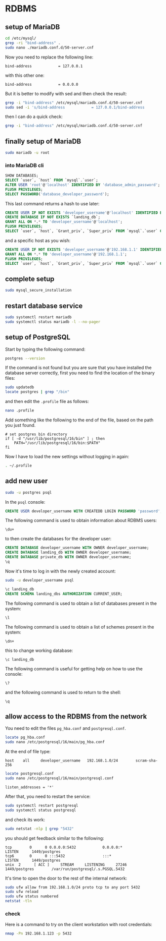 # RDBMS

## setup of MariaDB

```bash
cd /etc/mysql/
grep -ri "bind-address" .
sudo nano ./mariadb.conf.d/50-server.cnf
```

Now you need to replace the following line:

```text
bind-address            = 127.0.0.1
```

with this other one:

```text
bind-address            = 0.0.0.0
```

But it is better to modify with sed and then check the result:

```bash
grep -i "bind-address" /etc/mysql/mariadb.conf.d/50-server.cnf
sudo sed -i 's/bind-address            = 127.0.0.1/bind-address            = 0.0.0.0/g' /etc/mysql/mariadb.conf.d/50-server.cnf
```

then I can do a quick check:

```bash
grep -i "bind-address" /etc/mysql/mariadb.conf.d/50-server.cnf
```

## finally setup of MariaDB

```bash
sudo mariadb -u root
```

### into MariaDB cli

```sql
SHOW DATABASES;
SELECT `user`, `host` FROM `mysql`.`user`;
ALTER USER 'root'@'localhost' IDENTIFIED BY 'database_admin_password';
FLUSH PRIVILEGES;
SELECT PASSWORD('database_developer_password');
```

This last command returns a hash to use later:

```sql
CREATE USER IF NOT EXISTS 'developer_username'@'localhost' IDENTIFIED BY PASSWORD 'database_developer_password_hash';
CREATE DATABASE IF NOT EXISTS `landing_db`;
GRANT ALL ON *.* TO 'developer_username'@'localhost';
FLUSH PRIVILEGES;
SELECT `user`, `host`, `Grant_priv`, `Super_priv` FROM `mysql`.`user` ORDER BY `user` DESC;
```

and a specific host as you wish:

```sql
CREATE USER IF NOT EXISTS 'developer_username'@'192.168.1.1' IDENTIFIED BY PASSWORD 'database_developer_password_hash';
GRANT ALL ON *.* TO 'developer_username'@'192.168.1.1';
FLUSH PRIVILEGES;
SELECT `user`, `host`, `Grant_priv`, `Super_priv` FROM `mysql`.`user` ORDER BY `user` DESC;
```

## complete setup

```bash
sudo mysql_secure_installation
```

## restart database service

```bash
sudo systemctl restart mariadb
sudo systemctl status mariadb -l --no-pager
```

## setup of PostgreSQL

Start by typing the following command:

```bash
postgres --version
```

If the command is not found but you are sure that you have installed the database server correctly, first you need to find the location of the binary files:

```bash
sudo updatedb
locate postgres | grep "/bin"
```

and then edit the `.profile` file as follows:

```bash
nano .profile
```

Add something like the following to the end of the file, based on the path you just found.

```text
# set postgres bin directory
if [ -d "/usr/lib/postgresql/16/bin" ] ; then
    PATH="/usr/lib/postgresql/16/bin:$PATH"
fi
```

Now I have to load the new settings without logging in again:

```bash
. ~/.profile
```

## add new user

```bash
sudo -u postgres psql
```

In the `psql` console:

```sql
CREATE USER developer_username WITH CREATEDB LOGIN PASSWORD 'password';
```

The following command is used to obtain information about RDBMS users:

```console
\du+
```

to then create the databases for the developer user:

```sql
CREATE DATABASE developer_username WITH OWNER developer_username;
CREATE DATABASE landing_db WITH OWNER developer_username;
CREATE DATABASE private_db WITH OWNER developer_username;
\q
```

Now it's time to log in with the newly created account:

```bash
sudo -u developer_username psql
```

```sql
\c landing_db
CREATE SCHEMA landing_dbs AUTHORIZATION CURRENT_USER;
```

The following command is used to obtain a list of databases present in the system:

```console
\l
```

The following command is used to obtain a list of schemes present in the system:

```console
\dn+
```

this to change working database:

```console
\c landing_db
```

The following command is useful for getting help on how to use the console:

```console
\?
```

and the following command is used to return to the shell:

```console
\q
```

## allow access to the RDBMS from the network

You need to edit the files `pg_hba.conf` and `postgresql.conf`.

```bash
locate pg_hba.conf
sudo nano /etc/postgresql/16/main/pg_hba.conf
```

At the end of file type:

```text
host    all     developer_username   192.168.1.0/24        scram-sha-256
```

```bash
locate postgresql.conf
sudo nano /etc/postgresql/16/main/postgresql.conf
```

```text
listen_addresses = '*'
```

After that, you need to restart the service:

```bash
sudo systemctl restart postgresql
sudo systemctl status postgresql
```

and check its work:

```bash
sudo netstat -nlp | grep "5432"
```

you should get feedback similar to the following:

```text
tcp        0      0 0.0.0.0:5432            0.0.0.0:*               LISTEN      1449/postgres       
tcp6       0      0 :::5432                 :::*                    LISTEN      1449/postgres       
unix  2      [ ACC ]     STREAM     LISTENING     27246    1449/postgres        /var/run/postgresql/.s.PGSQL.5432
```

It's time to open the door to the rest of the internal network:

```bash
sudo ufw allow from 192.168.1.0/24 proto tcp to any port 5432
sudo ufw reload
sudo ufw status numbered
netstat -tln
```

### check

Here is a command to try on the client workstation with root credentials:

```bash
nmap -Pn 192.168.1.123 -p 5432
```

